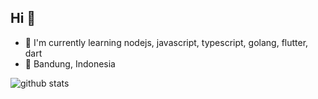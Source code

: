## Hi 👋

- 🌱 I'm currently learning nodejs, javascript, typescript, golang, flutter, dart
- 📍 Bandung, Indonesia

![github stats](https://github-readme-stats.vercel.app/api?username=dionarya23&show_icons=true)
